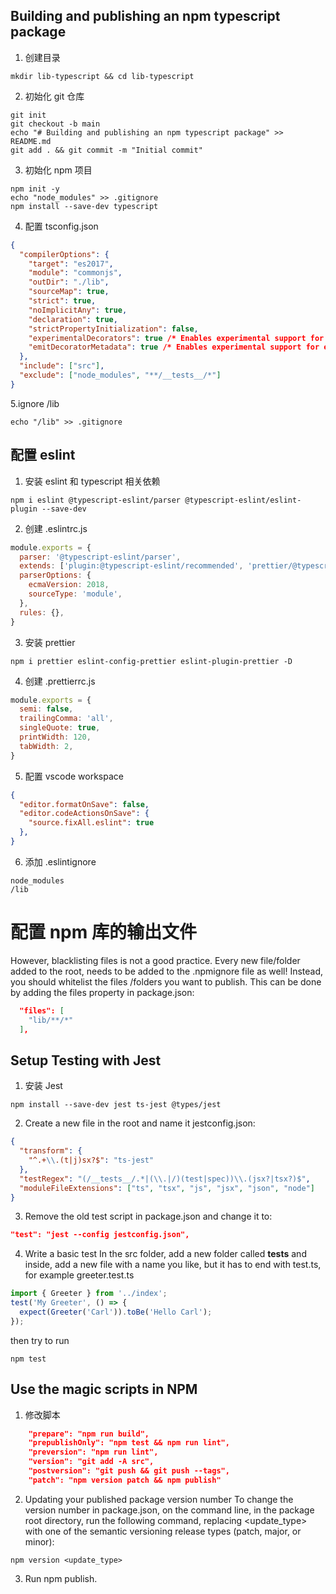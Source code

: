 ## Building and publishing an npm typescript package

1. 创建目录

```shell
mkdir lib-typescript && cd lib-typescript
```

2. 初始化 git 仓库

```shell
git init
git checkout -b main
echo "# Building and publishing an npm typescript package" >> README.md
git add . && git commit -m "Initial commit"
```

3. 初始化 npm 项目

```shell
npm init -y
echo "node_modules" >> .gitignore
npm install --save-dev typescript
```

4. 配置 tsconfig.json

```json
{
  "compilerOptions": {
    "target": "es2017",
    "module": "commonjs",
    "outDir": "./lib",
    "sourceMap": true,
    "strict": true,
    "noImplicitAny": true,
    "declaration": true,
    "strictPropertyInitialization": false,
    "experimentalDecorators": true /* Enables experimental support for ES7 decorators. */,
    "emitDecoratorMetadata": true /* Enables experimental support for emitting type metadata for decorators. */
  },
  "include": ["src"],
  "exclude": ["node_modules", "**/__tests__/*"]
}
```

5.ignore /lib

```shell
echo "/lib" >> .gitignore
```

## 配置 eslint

1. 安装 eslint 和 typescript 相关依赖

```shell
npm i eslint @typescript-eslint/parser @typescript-eslint/eslint-plugin --save-dev
```

2. 创建 .eslintrc.js

```javascript
module.exports = {
  parser: '@typescript-eslint/parser',
  extends: ['plugin:@typescript-eslint/recommended', 'prettier/@typescript-eslint', 'plugin:prettier/recommended'],
  parserOptions: {
    ecmaVersion: 2018,
    sourceType: 'module',
  },
  rules: {},
}
```

3. 安装 prettier

```shell
npm i prettier eslint-config-prettier eslint-plugin-prettier -D
```

4. 创建 .prettierrc.js

```javascript
module.exports = {
  semi: false,
  trailingComma: 'all',
  singleQuote: true,
  printWidth: 120,
  tabWidth: 2,
}
```

5. 配置 vscode workspace
```json
{
  "editor.formatOnSave": false,
  "editor.codeActionsOnSave": {
    "source.fixAll.eslint": true
  },
}
```

6. 添加 .eslintignore
```
node_modules
/lib
```

#  配置 npm 库的输出文件
However, blacklisting files is not a good practice. Every new file/folder added to the root, needs to be added to the .npmignore file as well! Instead, you should whitelist the files /folders you want to publish. This can be done by adding the files property in package.json:
``` json
  "files": [
    "lib/**/*"
  ],
```

## Setup Testing with Jest
1. 安装 Jest
``` shell
npm install --save-dev jest ts-jest @types/jest
```
2. Create a new file in the root and name it jestconfig.json:
``` json
{
  "transform": {
    "^.+\\.(t|j)sx?$": "ts-jest"
  },
  "testRegex": "(/__tests__/.*|(\\.|/)(test|spec))\\.(jsx?|tsx?)$",
  "moduleFileExtensions": ["ts", "tsx", "js", "jsx", "json", "node"]
}
```

3. Remove the old test script in package.json and change it to:
``` json
"test": "jest --config jestconfig.json",
```

4. Write a basic test
In the src folder, add a new folder called __tests__ and inside, add a new file with a name you like, but it has to end with test.ts, for example greeter.test.ts
``` typescript
import { Greeter } from '../index';
test('My Greeter', () => {
  expect(Greeter('Carl')).toBe('Hello Carl');
});
```
then try to run 
``` shell
npm test
```

## Use the magic scripts in NPM
1. 修改脚本
``` json
    "prepare": "npm run build",
    "prepublishOnly": "npm test && npm run lint",
    "preversion": "npm run lint",
    "version": "git add -A src",
    "postversion": "git push && git push --tags",
    "patch": "npm version patch && npm publish"
```

2. Updating your published package version number
To change the version number in package.json, on the command line, in the package root directory, run the following command, replacing <update_type> with one of the semantic versioning release types (patch, major, or minor):
```shell
npm version <update_type>
```

3. Run npm publish.